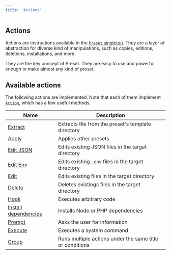 ```yaml
---
title: 'Actions'
---
```


## Actions

Actions are instructions available in the [`Preset` singleton](/docs/concepts/configuration/#singleton). They are a layer of abstraction for diverse kind of manipulations, such as copies, editions, deletions, installations, and more.

They are the key concept of Preset. They are easy to use and powerful enough to make almost any kind of preset.

## Available actions

The following actions are implemented. Note that each of them implement [`Action`](/docs/api/action), which has a few useful methods.

| Name                                                        | Description                                              |
| ----------------------------------------------------------- | -------------------------------------------------------- |
| [Extract](/docs/actions/extract/)                           | Extracts file from the preset's template directory       |
| [Apply](/docs/actions/apply/)                               | Applies other presets                                    |
| [Edit JSON](/docs/actions/edit-json/)                       | Edits existing JSON files in the target directory        |
| [Edit Env](/docs/actions/edit-env/)                         | Edits existing `.env` files in the target directory      |
| [Edit](/docs/actions/edit/)                                 | Edits existing files in the target directory             |
| [Delete](/docs/actions/delete/)                             | Deletes existings files in the target directory          |
| [Hook](/docs/actions/hook/)                                 | Executes arbitrary code                                 |
| [Install dependencies](/docs/actions/install-dependencies/) | Installs Node or PHP dependencies                        |
| [Prompt](/docs/actions/prompt/)                             | Asks the user for information                            |
| [Execute](/docs/actions/execute/)                           | Executes a system command                                |
| [Group](/docs/actions/group/)                               | Runs multiple actions under the same title or conditions |
